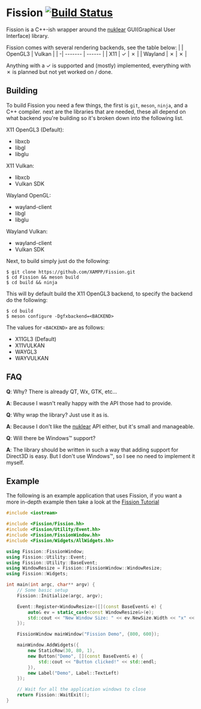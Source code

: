 # Fission [![Build Status](https://travis-ci.org/XAMPP/Fission.svg?branch=master)](https://travis-ci.org/XAMPP/Fission)
Fission is a C++-ish wrapper around the [nuklear](https://github.com/vurtun/nuklear) GUI(Graphical User Interface) library.

Fission comes with several rendering backends, see the table below:
|  | OpenGL3 | Vulkan |
| -| ------- | ------ |
| X11     | ✓ | ✗ |
| Wayland | ✗ | ✗ |

Anything with a ✓ is supported and (mostly) implemented, everything with ✗ is planned but not yet worked on / done.


## Building
To build Fission you need a few things, the first is `git`, `meson`, `ninja`, and a C++ compiler.
next are the libraries that are needed, these all depend on what backend you're building so it's broken down into the following list.

X11 OpenGL3 (Default):

 * libxcb
 * libgl
 * libglu

X11 Vulkan:

 * libxcb
 * Vulkan SDK

Wayland OpenGL:

 * wayland-client
 * libgl
 * libglu


Wayland Vulkan:

 * wayland-client
 * Vulkan SDK

Next, to build simply just do the following:
```
$ git clone https://github.com/XAMPP/Fission.git
$ cd Fission && meson build
$ cd build && ninja
```

This will by default build the X11 OpenGL3 backend, to specify the backend do the following:
```
$ cd build
$ meson configure -Dgfxbackend=<BACKEND>
```

The values for `<BACKEND>` are as follows:

 * X11GL3 (Default)
 * X11VULKAN
 * WAYGL3
 * WAYVULKAN


## FAQ

**Q**: Why? There is already QT, Wx, GTK, etc...

**A**: Because I wasn't really happy with the API those had to provide.


**Q**: Why wrap the library? Just use it as is.

**A**: Because I don't like the [nuklear](https://github.com/vurtun/nuklear) API either, but it's small and manageable.


**Q**: Will there be Windows™ support?

**A**: The library should be written in such a way that adding support for Direct3D is easy. But I don't use Windows™, so I see no need to implement it myself.



## Example
The following is an example application that uses Fission, if you want a more in-depth example then take a look at the [Fission Tutorial](doc/FissionTutorial.md)

```cpp
#include <iostream>

#include <Fission/Fission.hh>
#include <Fission/Utility/Event.hh>
#include <Fission/FissionWindow.hh>
#include <Fission/Widgets/AllWidgets.hh>

using Fission::FissionWindow;
using Fission::Utility::Event;
using Fission::Utility::BaseEvent;
using WindowResize = Fission::FissionWindow::WindowResize;
using Fission::Widgets;

int main(int argc, char** argv) {
	// Some basic setup
	Fission::Initialize(argc, argv);

	Event::Register<WindowResize>([](const BaseEvent& e) {
		auto& ev = static_cast<const WindowResize&>(e);
		std::cout << "New Window Size: " << ev.NewSize.Width << "x" << ev.NewSize.Height << std::endl;
	});

	FissionWindow mainWindow("Fission Demo", {800, 600});

	mainWindow.AddWidgets({
		new StaticRow(30, 80, 1),
		new Button("Demo", [](const BaseEvent& e) {
			std::cout << "Button clicked!" << std::endl;
		}),
		new Label("Demo", Label::TextLeft)
	});

	// Wait for all the application windows to close
	return Fission::WaitExit();
}
```
